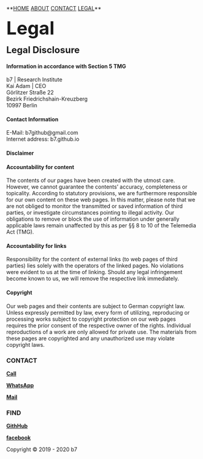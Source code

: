 <head>
<link rel="apple-touch-icon" sizes="180x180" href="/apple-touch-icon.png">
<link rel="icon" type="image/png" sizes="32x32" href="/favicon-32x32.png">
<link rel="icon" type="image/png" sizes="16x16" href="/favicon-16x16.png">
<link rel="manifest" href="/site.webmanifest">
<meta name="viewport" content="width=device-width, initial-scale=1">
<style>
img {
  border-radius: 50%;
}
</style>
<style>
body {
  background-image: url('b7.gif');
  background-repeat: no-repeat;
  background-attachment: fixed; 
  background-size: 100% 100%;
}
</style>
</head>
**<a href="https://b7.github.io" >HOME</a> <a href="https://b7.github.io/#about" >ABOUT</a> <a href="https://b7.github.io/#contact" >CONTACT</a> <a href="https://b7.github.io/legal" >LEGAL</a>**

<strong><font size="7">Legal</font></strong>

<strong><font size="5">Legal Disclosure</font></strong>

<p><h4>Information in accordance with Section 5 TMG</h4></p>
<p>b7 | Research Institute<br>Kai Adam | CEO<br>Görlitzer Straße 22<br>Bezirk Friedrichshain-Kreuzberg<br>10997 Berlin</p>
<h4>Contact Information</h4>
<p>E-Mail: b7github@gmail.com<br>Internet address: b7.github.io</p>
<h4>Disclaimer</h4>
<h4>Accountability for content</h4>
<p>The contents of our pages have been created with the utmost care. However, we cannot guarantee the contents&#8217; accuracy, completeness or topicality. According to statutory provisions, we are furthermore responsible for our own content on these web pages. In this matter, please note that we are not obliged to monitor the transmitted or saved information of third parties, or investigate circumstances pointing to illegal activity. Our obligations to remove or block the use of information under generally applicable laws remain unaffected by this as per §§ 8 to 10 of the Telemedia Act (TMG).</p>
<h4>Accountability for links</h4>
<p>Responsibility for the content of external links (to web pages of third parties) lies solely with the operators of the linked pages. No violations were evident to us at the time of linking. Should any legal infringement become known to us, we will remove the respective link immediately.</p>
<h4>Copyright</h4>
<p>Our web pages and their contents are subject to German copyright law. Unless expressly permitted by law, every form of utilizing, reproducing or processing works subject to copyright protection on our web pages requires the prior consent of the respective owner of the rights. Individual reproductions of a work are only allowed for private use. The materials from these pages are copyrighted and any unauthorized use may violate copyright laws.</p>

### CONTACT
**<a href="tel:+31600000000">Call</a>**

**<a href="https://wa.me/31600000000?text=b7" target="_blank">WhatsApp</a>**

**<a href="mailto:	b7.github@gmail.com" target="_blank">Mail</a>**

### FIND
**<a href="https://github.com/b7" target="_blank">GithHub</a>**

**<a href="https://facebook.com/b7.github.io" target="_blank">facebook</a>**

Copyright © 2019 - 2020 b7
